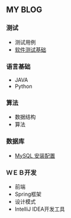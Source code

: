## MY BLOG
### 测试
   - 测试用例
   - [软件测试基础](https://blog.csdn.net/weixin_43676842/article/category/9187872)
### 语言基础
   - JAVA
   - Python
### 算法
   - 数据结构
   - 算法
### 数据库
   - [MySQL 安装配置](https://blog.csdn.net/weixin_43676842/article/details/98110690) 
### ＷＥＢ开发
   - 前端
   - Spring框架
   - 设计模式
   - IntelliJ IDEA开发工具
